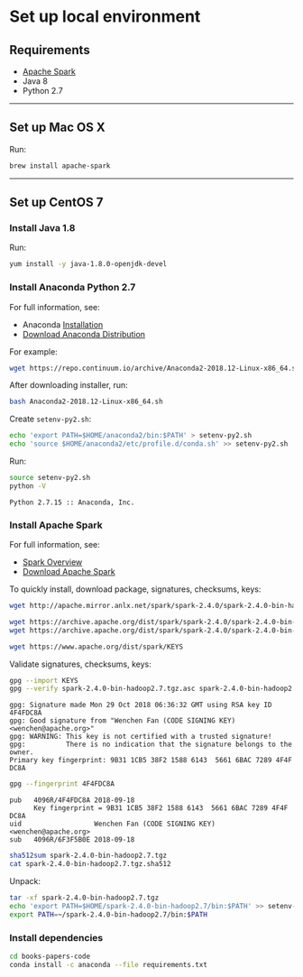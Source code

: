 # Set up local environment

## Requirements

* [Apache Spark](https://spark.apache.org)
* Java 8
* Python 2.7

---

## Set up Mac OS X

Run:

```bash
brew install apache-spark
```

---

## Set up CentOS 7

### Install Java 1.8

Run:

```bash
yum install -y java-1.8.0-openjdk-devel
```

### Install Anaconda Python 2.7

For full information, see:

* Anaconda [Installation](https://docs.anaconda.com/anaconda/install/)
* [Download Anaconda Distribution](https://www.anaconda.com/download/)

For example:

```bash
wget https://repo.continuum.io/archive/Anaconda2-2018.12-Linux-x86_64.sh
```

After downloading installer, run:

```bash
bash Anaconda2-2018.12-Linux-x86_64.sh
```

Create `setenv-py2.sh`:

```bash
echo 'export PATH=$HOME/anaconda2/bin:$PATH' > setenv-py2.sh
echo 'source $HOME/anaconda2/etc/profile.d/conda.sh' >> setenv-py2.sh
```

Run:

```bash
source setenv-py2.sh
python -V
```
```
Python 2.7.15 :: Anaconda, Inc.
```

### Install Apache Spark

For full information, see:

* [Spark Overview](https://spark.apache.org/docs/latest/index.html)
* [Download Apache Spark](https://spark.apache.org/downloads.html)

To quickly install, download package, signatures, checksums, keys:

```bash
wget http://apache.mirror.anlx.net/spark/spark-2.4.0/spark-2.4.0-bin-hadoop2.7.tgz

wget https://archive.apache.org/dist/spark/spark-2.4.0/spark-2.4.0-bin-hadoop2.7.tgz.asc
wget https://archive.apache.org/dist/spark/spark-2.4.0/spark-2.4.0-bin-hadoop2.7.tgz.sha512

wget https://www.apache.org/dist/spark/KEYS
```

Validate signatures, checksums, keys:

```bash
gpg --import KEYS
gpg --verify spark-2.4.0-bin-hadoop2.7.tgz.asc spark-2.4.0-bin-hadoop2.7.tgz
```
```
gpg: Signature made Mon 29 Oct 2018 06:36:32 GMT using RSA key ID 4F4FDC8A
gpg: Good signature from "Wenchen Fan (CODE SIGNING KEY) <wenchen@apache.org>"
gpg: WARNING: This key is not certified with a trusted signature!
gpg:          There is no indication that the signature belongs to the owner.
Primary key fingerprint: 9B31 1CB5 38F2 1588 6143  5661 6BAC 7289 4F4F DC8A
```
```bash
gpg --fingerprint 4F4FDC8A
```
```
pub   4096R/4F4FDC8A 2018-09-18
      Key fingerprint = 9B31 1CB5 38F2 1588 6143  5661 6BAC 7289 4F4F DC8A
uid                  Wenchen Fan (CODE SIGNING KEY) <wenchen@apache.org>
sub   4096R/6F3F5B0E 2018-09-18
```
```bash
sha512sum spark-2.4.0-bin-hadoop2.7.tgz
cat spark-2.4.0-bin-hadoop2.7.tgz.sha512
```

Unpack:

```bash
tar -xf spark-2.4.0-bin-hadoop2.7.tgz
echo 'export PATH=$HOME/spark-2.4.0-bin-hadoop2.7/bin:$PATH' >> setenv-py2.sh
export PATH=~/spark-2.4.0-bin-hadoop2.7/bin:$PATH
```

### Install dependencies

```bash
cd books-papers-code
conda install -c anaconda --file requirements.txt 
```
